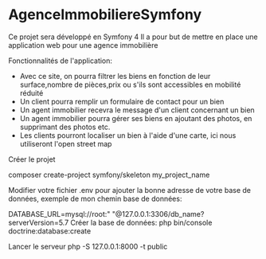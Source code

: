 # AgenceImmobiliereSymfony
Ce projet sera développé en Symfony 4 Il a pour but de mettre en place une application web pour une agence immobilière

Fonctionnalités de l'application:

- Avec ce site, on pourra filtrer les biens en fonction de leur surface,nombre de pièces,prix ou s'ils sont accessibles en mobilité réduité
- Un client pourra remplir un formulaire de contact pour un bien
- Un agent immobilier recevra le message d'un client concernant un bien
- Un agent immobilier pourra gérer ses biens en ajoutant des photos, en supprimant des photos etc.
- Les clients pourront localiser un bien à l'aide d'une carte, ici nous utiliseront l'open street map

Créer le projet

composer create-project symfony/skeleton my_project_name

Modifier votre fichier .env pour ajouter la bonne adresse de votre base de données, exemple de mon chemin base de données:

   DATABASE_URL=mysql://root:" "@127.0.0.1:3306/db_name?serverVersion=5.7
   Créer la base de données: php bin/console doctrine:database:create
   
Lancer le serveur
  php -S 127.0.0.1:8000 -t public
